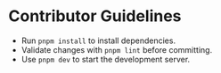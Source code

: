 # Contributor Guidelines

- Run `pnpm install` to install dependencies.
- Validate changes with `pnpm lint` before committing.
- Use `pnpm dev` to start the development server.
